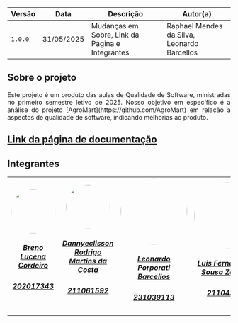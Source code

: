 | Versão | Data | Descrição  |  Autor(a) |
|--------|------|------------|-----------|
|`1.0.0`| 31/05/2025 | Mudanças em Sobre, Link da Página e Integrantes | Raphael Mendes da Silva, Leonardo Barcellos |

## Sobre o projeto
<div align="justify">
   Este projeto é um produto das aulas de Qualidade de Software, ministradas no primeiro semestre letivo de 2025. Nosso objetivo em específico é a análise do projeto [AgroMart](https://github.com/AgroMart) em relação a aspectos de qualidade de software, indicando melhorias ao produto.

</div>

## [Link da página de documentação](https://agromart.github.io/docs/docs/intro/)

## Integrantes

<center>
<table style="margin-left: auto; margin-right: auto;">
    <tr>
        <td align="center">
            <a href="https://github.com/BrenoLUCO">
                <img style="border-radius: 50%; width: 100px; heigth: 100px" src="https://avatars.githubusercontent.com/u/82223777" />
                <h5 class="text-center">Breno Lucena Cordeiro</h5>
                <h5 class="text-center">202017343</h5>
            </a>
        </td>
        <td align="center">
            <a href="https://github.com/Dannyeclisson">
                <img style="border-radius: 50%;  width: 100px; heigth: 100px" src="https://avatars.githubusercontent.com/u/69489124"/>
                <h5 class="text-center">Dannyeclisson Rodrigo Martins da Costa</h5>
                <h5 class="text-center">211061592</h5>
            </a>
                </td><td align="center">
            <a href="https://github.com/oyLeonardo">
                <img style="border-radius: 50%;  width: 150px;heigth: 100px" src="https://avatars.githubusercontent.com/u/143723442"/>
                <h5 class="text-center">Leonardo Porporati Barcellos</h5>
                <h5 class="text-center">231039113</h5>
            </a>
        </td><td align="center">
            <a href="https://github.com/ZarbL">
                <img style="border-radius: 50%;  width: 150px;heigth: 100px" src="https://avatars.githubusercontent.com/u/105088227"/>
                <h5 class="text-center">Luis Fernando de Sousa Zarbielli</h5>
                <h5 class="text-center">211043807</h5>
            </a>
        </td><td align="center">
            <a href="https://github.com/14luke08">
                <img style="border-radius: 50%;  width: 150px;heigth: 100px" src="https://avatars.githubusercontent.com/u/119440440"/>
                <h5 class="text-center">Mateus Santos Negrini </h5>
                <h5 class="text-center">200024825</h5>
            </a>
        </td><td align="center">
            <a href="https://github.com/Raphides">
                <img style="border-radius: 50%;  width: 150px;heigth: 100px" src="https://avatars.githubusercontent.com/u/89037051"/>
                <h5 class="text-center">Raphael Mendes da Silva</h5>
                <h5 class="text-center">211039690</h5>
            </a>
        </td>       
</table>

